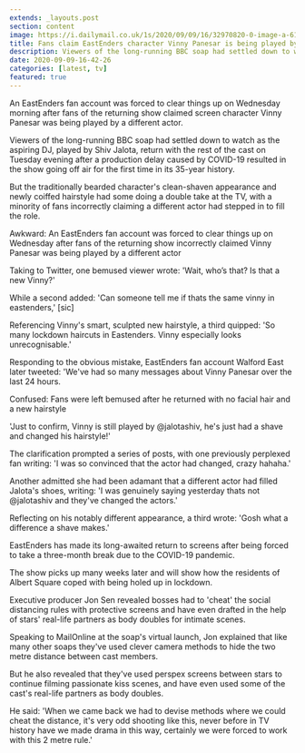 ```yaml
---
extends: _layouts.post
section: content
image: https://i.dailymail.co.uk/1s/2020/09/09/16/32970820-0-image-a-61_1599665761576.jpg 
title: Fans claim EastEnders character Vinny Panesar is being played by a different actor 
description: Viewers of the long-running BBC soap had settled down to watch the aspiring DJ, played by Shiv Jalota, return to Albert Square after months away from Walford. 
date: 2020-09-09-16-42-26 
categories: [latest, tv] 
featured: true 
--- 
```

An EastEnders fan account was forced to clear things up on Wednesday morning after fans of the returning show claimed screen character Vinny Panesar was being played by a different actor. 

Viewers of the long-running BBC soap had settled down to watch as the aspiring DJ, played by Shiv Jalota, return with the rest of the cast on Tuesday evening after a production delay caused by COVID-19 resulted in the show going off air for the first time in its 35-year history.

But the traditionally bearded character's clean-shaven appearance and newly coiffed hairstyle had some doing a double take at the TV, with a minority of fans incorrectly claiming a different actor had stepped in to fill the role. 

Awkward: An EastEnders fan account was forced to clear things up on Wednesday after fans of the returning show incorrectly claimed Vinny Panesar was being played by a different actor

Taking to Twitter, one bemused viewer wrote: 'Wait, who’s that? Is that a new Vinny?' 

While a second added: 'Can someone tell me if thats the same vinny in eastenders,' [sic]

Referencing Vinny's smart, sculpted new hairstyle, a third quipped: 'So many lockdown haircuts in Eastenders. Vinny especially looks unrecognisable.'

Responding to the obvious mistake, EastEnders fan account Walford East later tweeted: 'We've had so many messages about Vinny Panesar over the last 24 hours. 





Confused: Fans were left bemused after he returned with no facial hair and a new hairstyle 

'Just to confirm, Vinny is still played by @jalotashiv, he's just had a shave and changed his hairstyle!' 

The clarification prompted a series of posts, with one previously perplexed fan writing: 'I was so convinced that the actor had changed, crazy hahaha.'

Another admitted she had been adamant that a different actor had filled Jalota's shoes, writing: 'I was genuinely saying yesterday thats not @jalotashiv and they've changed the actors.' 

Reflecting on his notably different appearance, a third wrote: 'Gosh what a difference a shave makes.'

EastEnders has made its long-awaited return to screens after being forced to take a three-month break due to the COVID-19 pandemic.

The show picks up many weeks later and will show how the residents of Albert Square coped with being holed up in lockdown.

Executive producer Jon Sen revealed bosses had to 'cheat' the social distancing rules with protective screens and have even drafted in the help of stars' real-life partners as body doubles for intimate scenes.

Speaking to MailOnline at the soap's virtual launch, Jon explained that like many other soaps they've used clever camera methods to hide the two metre distance between cast members.

But he also revealed that they've used perspex screens between stars to continue filming passionate kiss scenes, and have even used some of the cast's real-life partners as body doubles.

He said: 'When we came back we had to devise methods where we could cheat the distance, it's very odd shooting like this, never before in TV history have we made drama in this way, certainly we were forced to work with this 2 metre rule.'

